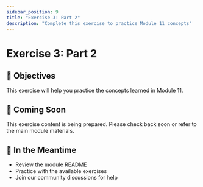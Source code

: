 ```yaml
---
sidebar_position: 9
title: "Exercise 3: Part 2"
description: "Complete this exercise to practice Module 11 concepts"
---
```


# Exercise 3: Part 2

## 🎯 Objectives

This exercise will help you practice the concepts learned in Module 11.

## 📝 Coming Soon

This exercise content is being prepared. Please check back soon or refer to the main module materials.

## 🚀 In the Meantime

- Review the module README
- Practice with the available exercises
- Join our community discussions for help
